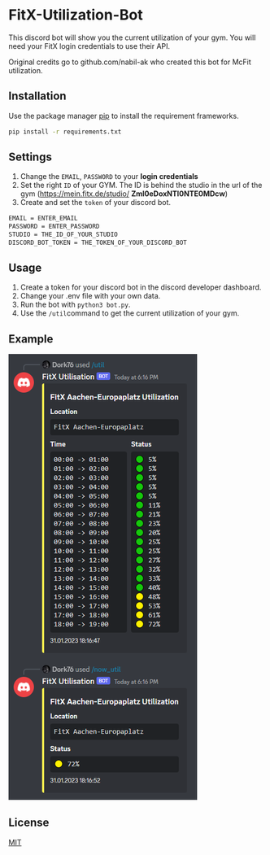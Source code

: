 
# FitX-Utilization-Bot

This discord bot will show you the current utilization of your gym.
You will need your FitX login credentials to use their API.

Original credits go to github.com/nabil-ak who created this bot for McFit utilization.

## Installation

Use the package manager [pip](https://pip.pypa.io/en/stable/) to install the requirement frameworks.

```bash
pip install -r requirements.txt
```
## Settings
1. Change the ```EMAIL```, ```PASSWORD``` to your **login credentials**
2. Set the right ```ID``` of your GYM. The ID is behind the studio in the url of the gym (https://mein.fitx.de/studio/ **Zml0eDoxNTI0NTE0MDcw**)
3. Create and set the ```token``` of your discord bot.

```env
EMAIL = ENTER_EMAIL
PASSWORD = ENTER_PASSWORD
STUDIO = THE_ID_OF_YOUR_STUDIO
DISCORD_BOT_TOKEN = THE_TOKEN_OF_YOUR_DISCORD_BOT
```
## Usage
1. Create a token for your discord bot in the discord developer dashboard.
2. Change your .env file with your own data.
3. Run the bot with ```python3 bot.py```.
4. Use the ```/util```command to get the current utilization of your gym.

## Example
![Discord](images/discord_example.png)

## License
[MIT](https://choosealicense.com/licenses/mit/)